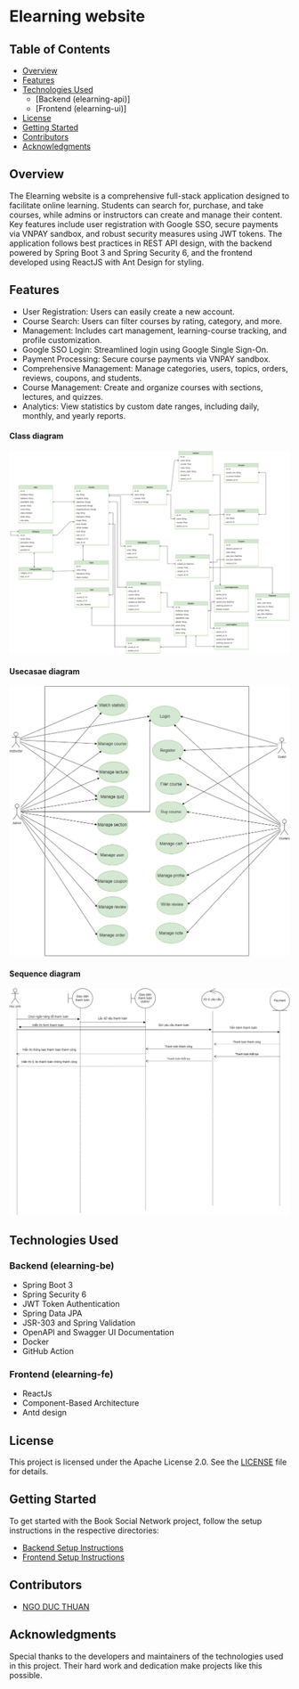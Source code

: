 # Elearning website

## Table of Contents

- [Overview](#overview)
- [Features](#features)
- [Technologies Used](#technologies-used)
    - [Backend (elearning-api)]
    - [Frontend (elearning-ui)]
- [License](#license)
- [Getting Started](#getting-started)
- [Contributors](#contributors)
- [Acknowledgments](#acknowledgments)

## Overview

The Elearning website is a comprehensive full-stack application designed to facilitate online learning. Students can search for, purchase, and take courses, while admins or instructors can create and manage their content. Key features include user registration with Google SSO, secure payments via VNPAY sandbox, and robust security measures using JWT tokens. The application follows best practices in REST API design, with the backend powered by Spring Boot 3 and Spring Security 6, and the frontend developed using ReactJS with Ant Design for styling.

## Features
- User Registration: Users can easily create a new account.
- Course Search: Users can filter courses by rating, category, and more.
- Management: Includes cart management, learning-course tracking, and profile customization.
- Google SSO Login: Streamlined login using Google Single Sign-On.
- Payment Processing: Secure course payments via VNPAY sandbox.
- Comprehensive Management: Manage categories, users, topics, orders, reviews, coupons, and students.
- Course Management: Create and organize courses with sections, lectures, and quizzes.
- Analytics: View statistics by custom date ranges, including daily, monthly, and yearly reports.
  
#### Class diagram
![Class diagram](screenshots/class-diagram.drawio.svg)

#### Usecasae diagram
![Security diagram](screenshots/usecase-diagram.png)

#### Sequence diagram
![Security diagram](screenshots/sequence-diagram.drawio.png)


## Technologies Used

### Backend (elearning-be)

- Spring Boot 3
- Spring Security 6
- JWT Token Authentication
- Spring Data JPA
- JSR-303 and Spring Validation
- OpenAPI and Swagger UI Documentation
- Docker
- GitHub Action

### Frontend (elearning-fe)

- ReactJs
- Component-Based Architecture
- Antd design

## License

This project is licensed under the Apache License 2.0. See the [LICENSE](LICENSE) file for details.

## Getting Started

To get started with the Book Social Network project, follow the setup instructions in the respective directories:

- [Backend Setup Instructions](/book-network/README.md)
- [Frontend Setup Instructions](book-network-ui/README.md)

## Contributors

- [NGO DUC THUAN](https://github.com/guma2k2)

## Acknowledgments

Special thanks to the developers and maintainers of the technologies used in this project. Their hard work and dedication make projects like this possible.

